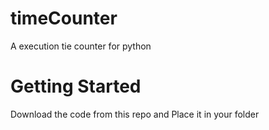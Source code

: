 # timeCounter
A execution tie counter for python

# Getting Started
Download the code from this repo and Place it in your folder

